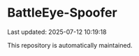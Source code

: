 # BattleEye-Spoofer

Last updated: 2025-07-12 10:19:18

This repository is automatically maintained.
